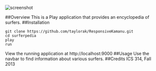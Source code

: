![screenshot](https://github.com/taylorak/surferpedia/blob/master/doc/surferpedia.png)

##Overview
This is a Play application that provides an encyclopedia of surfers.
##Installation
```
git clone https://github.com/taylorak/ResponsiveKamanu.git  
cd surferpedia  
play  
run
```  

View the running application at http://localhost:9000
##Usage
Use the navbar to find information about various surfers.
##Credits
ICS 314, Fall 2013  

